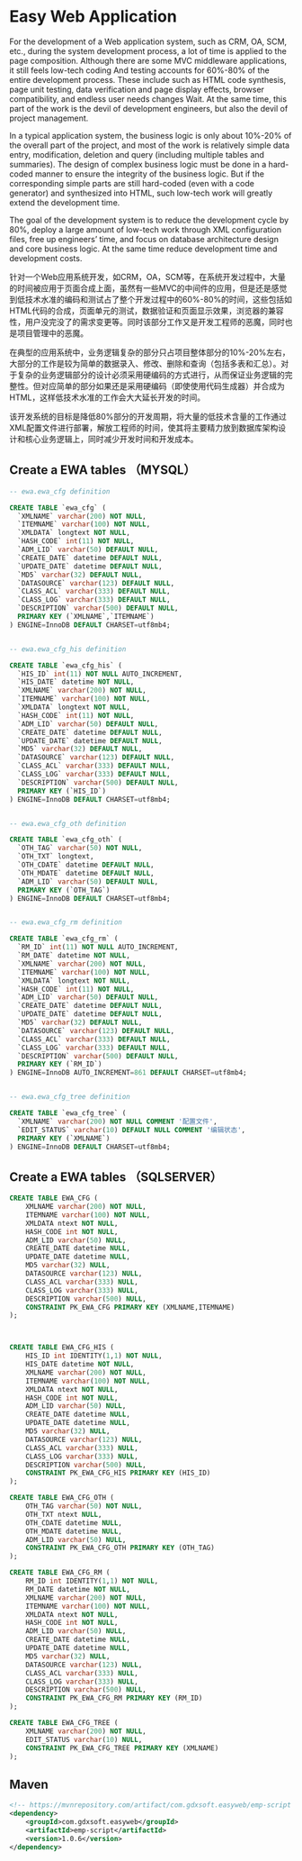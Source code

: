 # Easy Web Application 

For the development of a Web application system, such as CRM, OA, SCM, etc., during the system development process, a lot of time is applied to the page composition. Although there are some MVC middleware applications, it still feels low-tech coding And testing accounts for 60%-80% of the entire development process. These include such as HTML code synthesis, page unit testing, data verification and page display effects, browser compatibility, and endless user needs changes Wait. At the same time, this part of the work is the devil of development engineers, but also the devil of project management.

In a typical application system, the business logic is only about 10%-20% of the overall part of the project, and most of the work is relatively simple data entry, modification, deletion and query (including multiple tables and summaries). The design of complex business logic must be done in a hard-coded manner to ensure the integrity of the business logic. But if the corresponding simple parts are still hard-coded (even with a code generator) and synthesized into HTML, such low-tech work will greatly extend the development time.

The goal of the development system is to reduce the development cycle by 80%, deploy a large amount of low-tech work through XML configuration files, free up engineers’ time, and focus on database architecture design and core business logic. At the same time reduce development time and development costs.

针对一个Web应用系统开发，如CRM，OA，SCM等，在系统开发过程中，大量的时间被应用于页面合成上面，虽然有一些MVC的中间件的应用，但是还是感觉到低技术水准的编码和测试占了整个开发过程中的60%-80%的时间，这些包括如HTML代码的合成，页面单元的测试，数据验证和页面显示效果，浏览器的兼容性，用户没完没了的需求变更等。同时该部分工作又是开发工程师的恶魔，同时也是项目管理中的恶魔。

在典型的应用系统中，业务逻辑复杂的部分只占项目整体部分的10%-20%左右，大部分的工作是较为简单的数据录入、修改、删除和查询（包括多表和汇总）。对于复杂的业务逻辑部分的设计必须采用硬编码的方式进行，从而保证业务逻辑的完整性。但对应简单的部分如果还是采用硬编码（即使使用代码生成器）并合成为HTML，这样低技术水准的工作会大大延长开发的时间。

该开发系统的目标是降低80%部分的开发周期，将大量的低技术含量的工作通过XML配置文件进行部署，解放工程师的时间，使其将主要精力放到数据库架构设计和核心业务逻辑上，同时减少开发时间和开发成本。

 

## Create a EWA tables （MYSQL）
```sql
-- ewa.ewa_cfg definition

CREATE TABLE `ewa_cfg` (
  `XMLNAME` varchar(200) NOT NULL,
  `ITEMNAME` varchar(100) NOT NULL,
  `XMLDATA` longtext NOT NULL,
  `HASH_CODE` int(11) NOT NULL,
  `ADM_LID` varchar(50) DEFAULT NULL,
  `CREATE_DATE` datetime DEFAULT NULL,
  `UPDATE_DATE` datetime DEFAULT NULL,
  `MD5` varchar(32) DEFAULT NULL,
  `DATASOURCE` varchar(123) DEFAULT NULL,
  `CLASS_ACL` varchar(333) DEFAULT NULL,
  `CLASS_LOG` varchar(333) DEFAULT NULL,
  `DESCRIPTION` varchar(500) DEFAULT NULL,
  PRIMARY KEY (`XMLNAME`,`ITEMNAME`)
) ENGINE=InnoDB DEFAULT CHARSET=utf8mb4;


-- ewa.ewa_cfg_his definition

CREATE TABLE `ewa_cfg_his` (
  `HIS_ID` int(11) NOT NULL AUTO_INCREMENT,
  `HIS_DATE` datetime NOT NULL,
  `XMLNAME` varchar(200) NOT NULL,
  `ITEMNAME` varchar(100) NOT NULL,
  `XMLDATA` longtext NOT NULL,
  `HASH_CODE` int(11) NOT NULL,
  `ADM_LID` varchar(50) DEFAULT NULL,
  `CREATE_DATE` datetime DEFAULT NULL,
  `UPDATE_DATE` datetime DEFAULT NULL,
  `MD5` varchar(32) DEFAULT NULL,
  `DATASOURCE` varchar(123) DEFAULT NULL,
  `CLASS_ACL` varchar(333) DEFAULT NULL,
  `CLASS_LOG` varchar(333) DEFAULT NULL,
  `DESCRIPTION` varchar(500) DEFAULT NULL,
  PRIMARY KEY (`HIS_ID`)
) ENGINE=InnoDB DEFAULT CHARSET=utf8mb4;


-- ewa.ewa_cfg_oth definition

CREATE TABLE `ewa_cfg_oth` (
  `OTH_TAG` varchar(50) NOT NULL,
  `OTH_TXT` longtext,
  `OTH_CDATE` datetime DEFAULT NULL,
  `OTH_MDATE` datetime DEFAULT NULL,
  `ADM_LID` varchar(50) DEFAULT NULL,
  PRIMARY KEY (`OTH_TAG`)
) ENGINE=InnoDB DEFAULT CHARSET=utf8mb4;


-- ewa.ewa_cfg_rm definition

CREATE TABLE `ewa_cfg_rm` (
  `RM_ID` int(11) NOT NULL AUTO_INCREMENT,
  `RM_DATE` datetime NOT NULL,
  `XMLNAME` varchar(200) NOT NULL,
  `ITEMNAME` varchar(100) NOT NULL,
  `XMLDATA` longtext NOT NULL,
  `HASH_CODE` int(11) NOT NULL,
  `ADM_LID` varchar(50) DEFAULT NULL,
  `CREATE_DATE` datetime DEFAULT NULL,
  `UPDATE_DATE` datetime DEFAULT NULL,
  `MD5` varchar(32) DEFAULT NULL,
  `DATASOURCE` varchar(123) DEFAULT NULL,
  `CLASS_ACL` varchar(333) DEFAULT NULL,
  `CLASS_LOG` varchar(333) DEFAULT NULL,
  `DESCRIPTION` varchar(500) DEFAULT NULL,
  PRIMARY KEY (`RM_ID`)
) ENGINE=InnoDB AUTO_INCREMENT=861 DEFAULT CHARSET=utf8mb4;


-- ewa.ewa_cfg_tree definition

CREATE TABLE `ewa_cfg_tree` (
  `XMLNAME` varchar(200) NOT NULL COMMENT '配置文件',
  `EDIT_STATUS` varchar(10) DEFAULT NULL COMMENT '编辑状态',
  PRIMARY KEY (`XMLNAME`)
) ENGINE=InnoDB DEFAULT CHARSET=utf8mb4;
```

## Create a EWA tables （SQLSERVER）
```sql
CREATE TABLE EWA_CFG (
	XMLNAME varchar(200) NOT NULL,
	ITEMNAME varchar(100) NOT NULL,
	XMLDATA ntext NOT NULL,
	HASH_CODE int NOT NULL,
	ADM_LID varchar(50) NULL,
	CREATE_DATE datetime NULL,
	UPDATE_DATE datetime NULL,
	MD5 varchar(32) NULL,
	DATASOURCE varchar(123) NULL,
	CLASS_ACL varchar(333) NULL,
	CLASS_LOG varchar(333) NULL,
	DESCRIPTION varchar(500) NULL,
	CONSTRAINT PK_EWA_CFG PRIMARY KEY (XMLNAME,ITEMNAME)
);



CREATE TABLE EWA_CFG_HIS (
	HIS_ID int IDENTITY(1,1) NOT NULL,
	HIS_DATE datetime NOT NULL,
	XMLNAME varchar(200) NOT NULL,
	ITEMNAME varchar(100) NOT NULL,
	XMLDATA ntext NOT NULL,
	HASH_CODE int NOT NULL,
	ADM_LID varchar(50) NULL,
	CREATE_DATE datetime NULL,
	UPDATE_DATE datetime NULL,
	MD5 varchar(32) NULL,
	DATASOURCE varchar(123) NULL,
	CLASS_ACL varchar(333) NULL,
	CLASS_LOG varchar(333) NULL,
	DESCRIPTION varchar(500) NULL,
	CONSTRAINT PK_EWA_CFG_HIS PRIMARY KEY (HIS_ID)
);

CREATE TABLE EWA_CFG_OTH (
	OTH_TAG varchar(50) NOT NULL,
	OTH_TXT ntext NULL,
	OTH_CDATE datetime NULL,
	OTH_MDATE datetime NULL,
	ADM_LID varchar(50) NULL,
	CONSTRAINT PK_EWA_CFG_OTH PRIMARY KEY (OTH_TAG)
);

CREATE TABLE EWA_CFG_RM (
	RM_ID int IDENTITY(1,1) NOT NULL,
	RM_DATE datetime NOT NULL,
	XMLNAME varchar(200) NOT NULL,
	ITEMNAME varchar(100) NOT NULL,
	XMLDATA ntext NOT NULL,
	HASH_CODE int NOT NULL,
	ADM_LID varchar(50) NULL,
	CREATE_DATE datetime NULL,
	UPDATE_DATE datetime NULL,
	MD5 varchar(32) NULL,
	DATASOURCE varchar(123) NULL,
	CLASS_ACL varchar(333) NULL,
	CLASS_LOG varchar(333) NULL,
	DESCRIPTION varchar(500) NULL,
	CONSTRAINT PK_EWA_CFG_RM PRIMARY KEY (RM_ID)
);

CREATE TABLE EWA_CFG_TREE (
	XMLNAME varchar(200) NOT NULL,
	EDIT_STATUS varchar(10) NULL,
	CONSTRAINT PK_EWA_CFG_TREE PRIMARY KEY (XMLNAME)
);
```


## Maven
```xml
<!-- https://mvnrepository.com/artifact/com.gdxsoft.easyweb/emp-script -->
<dependency>
    <groupId>com.gdxsoft.easyweb</groupId>
    <artifactId>emp-script</artifactId>
    <version>1.0.6</version>
</dependency>
```